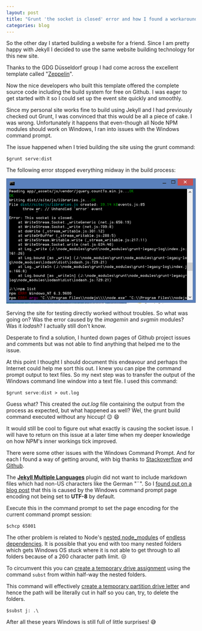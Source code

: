 ```yaml
---
layout: post
title: "Grunt 'the socket is closed' error and how I found a workaround"
categories: blog
---
```


So the other day I started building a website for a friend. Since I am pretty happy with Jekyll I decided to use the same website building technology for this new site.

Thanks to the GDG Düsseldorf group I had come across the excellent template called "[Zeppelin](https://github.com/gdg-x/zeppelin-grunt)".

Now the nice developers who built this template offered the complete source code including the build system for free on Github. I was eager to get started with it so I could set up the event site quickly and smoothly.

Since my personal site works fine to build using Jekyll and I had previously checked out Grunt, I was convinced that this would be all a piece of cake. I was wrong. Unfortunately it happens that even-though all Node NPM modules should work on Windows, I ran into issues with the Windows command prompt.

The issue happened when I tried building the site using the grunt command:

    $grunt serve:dist

The following error stopped everything midway in the build process:

[![Error: the socket is closed during script execution](/images/20150609-gruntsocketisclosederror.png)](/images/20150609-gruntsocketisclosederror.jpg)

Serving the site for testing directly worked without troubles. So what was going on? Was the error caused by the *imagemin* and *svgmin* modules? Was it *lodash*? I actually still don't know.

Desperate to find a solution, I hunted down pages of Github project issues and comments but was not able to find anything that helped me to the issue.

At this point I thought I should document this endeavour and perhaps the Internet could help me sort this out. I knew you can pipe the command prompt output to text files. So my next step was to transfer the output of the Windows command line window into a text file. I used this command: 

    $grunt serve:dist > out.log

Guess what? This created the *out.log* file containing the output from the process as expected, but what happened as well? Wel, the grunt build command executed without any hiccup! :relieved: :smile:

It would still be cool to figure out what exactly is causing the socket issue. I will have to return on this issue at a later time when my deeper knowledge on how NPM's inner workings tick improved.

There were some other issues with the Windows Command Prompt. And for each I found a way of getting around, with big thanks to [Stackoverflow](http://stackoverflow.com/) and [Github](http://www.github.com).

The **[Jekyll Multiple Languages](https://github.com/screeninteraction/jekyll-multiple-languages-plugin)** plugin did not want to include markdown files which had non-US characters like the German "&uml;". So I [found out on a blog post](http://joseoncode.com/2011/11/27/solving-utf-problem-with-jekyll-on-windows/) that this is caused by the Windows command prompt page encoding not being set to **UTF-8** by default.

Execute this in the command prompt to set the page encoding for the current command prompt session:

    $chcp 65001
    
The other problem is related to Node's [nested node_modules](https://github.com/joyent/node/issues/6960) of [endless dependencies](https://github.com/npm/npm/issues/3697). It is possible that you end with too many nested folders which gets Windows OS stuck where it is not able to get through to all folders because of a 260 character path limit. :unamused:

To circumvent this you can [create a temporary drive assignment](http://stackoverflow.com/questions/21731066/too-long-paths-because-of-nested-node-dependencies) using the command ```subst``` from within half-way the nested folders.

This command will effectively [create a temporary partition drive letter](http://www.makeuseof.com/tag/how-to-map-a-local-windows-folder-to-a-drive-letter/) and hence the path will be literally cut in half so you can, try, to delete the folders.

    $subst j: .\

After all these years Windows is still full of little surprises! :sweat_smile: